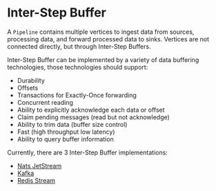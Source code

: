 # Inter-Step Buffer

A `Pipeline` contains multiple vertices to ingest data from sources, processing data, and forward processed data to sinks. Vertices are not connected directly, but through Inter-Step Buffers.

Inter-Step Buffer can be implemented by a variety of data buffering technologies, those technologies should support:

- Durability
- Offsets
- Transactions for Exactly-Once forwarding
- Concurrent reading
- Ability to explicitly acknowledge each data or offset
- Claim pending messages (read but not acknowledge)
- Ability to trim data (buffer size control)
- Fast (high throughput low latency)
- Ability to query buffer information

Currently, there are 3 Inter-Step Buffer implementations:

- [Nats JetStream](https://docs.nats.io/nats-concepts/jetstream)
- [Kafka](https://kafka.apache.org/intro)
- [Redis Stream](https://redis.io/topics/streams-intro)
